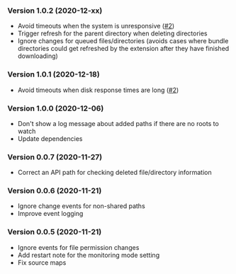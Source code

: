 ### Version 1.0.2 (2020-12-xx)

- Avoid timeouts when the system is unresponsive ([#2](https://github.com/airdcpp-web/airdcpp-share-monitor/issues/2))
- Trigger refresh for the parent directory when deleting directories
- Ignore changes for queued files/directories (avoids cases where bundle directories could get refreshed by the extension after they have finished downloading)

### Version 1.0.1 (2020-12-18)

- Avoid timeouts when disk response times are long ([#2](https://github.com/airdcpp-web/airdcpp-share-monitor/issues/2))

### Version 1.0.0 (2020-12-06)

- Don't show a log message about added paths if there are no roots to watch
- Update dependencies

### Version 0.0.7 (2020-11-27)

- Correct an API path for checking deleted file/directory information

### Version 0.0.6 (2020-11-21)

- Ignore change events for non-shared paths
- Improve event logging

### Version 0.0.5 (2020-11-21)

- Ignore events for file permission changes
- Add restart note for the monitoring mode setting
- Fix source maps